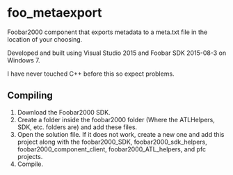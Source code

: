 # foo_metaexport
Foobar2000 component that exports metadata to a meta.txt file in the location of your choosing.

Developed and built using Visual Studio 2015 and Foobar SDK 2015-08-3 on Windows 7.

I have never touched C++ before this so expect problems.

## Compiling
1. Download the Foobar2000 SDK.
2. Create a folder inside the foobar2000 folder (Where the ATLHelpers, SDK, etc. folders are) and add these files.
3. Open the solution file. If it does not work, create a new one and add this project along with the foobar2000_SDK, foobar2000_sdk_helpers, foobar2000_component_client, foobar2000_ATL_helpers, and pfc projects.
4. Compile.
